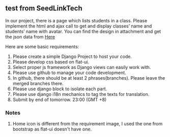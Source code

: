 ## test from SeedLinkTech

In our project, there is a page which lists students in a class. Please implement the html and ajax call to get and display classes’ name and students’ name with avatar. You can find the design in attachment and get the json data from [Here](http://42.121.35.233:9001/school/api/v1/class/my/?format=json&username=super&api_key=123456)
 
Here are some basic requirements:

1. Please create a simple Django Project to host your code.
1. Please develop css based on flat-ui.
1. Select proper js framework as Django views can easily work with.
1. Please use github to manage your code development.
1. In github, there should be at least 2 phrases(branches). Please leave the merged branches there.
1. Please use django block to isolate each part.
1. Please use django i18n mechanics to tag the texts for translation.
1. Submit by end of tomorrow. 23:00 (GMT +8)

### Notes

1. Home icon is different from the requirement image, I used the one from bootstrap as flat-ui doesn't have one.
